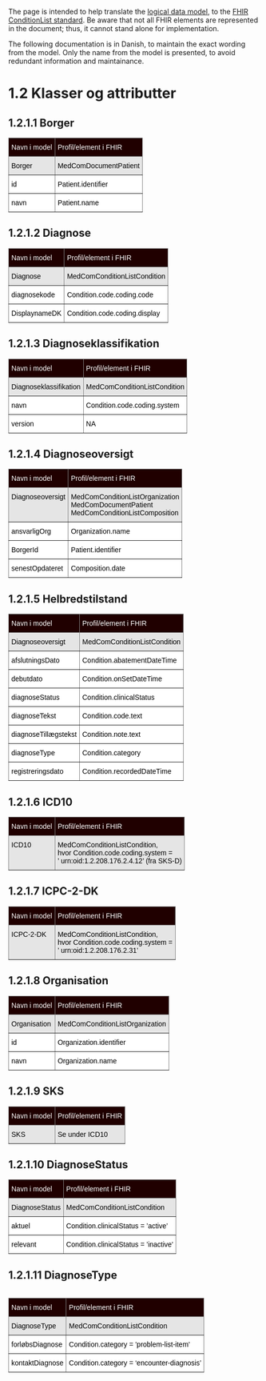 The page is intended to help translate the <a href="https://www.nspop.dk/display/ESP/Indhold+og+forretningsregler+diagnoser" target="_blank">logical data model</a>, to the  <a href="https://build.fhir.org/ig/medcomdk/dk-medcom-shareddiagnoses/" target="_blank">FHIR ConditionList standard</a>. Be aware that not all FHIR elements are represented in the document; thus, it cannot stand alone for implementation. 

The following documentation is in Danish, to maintain the exact wording from the model. Only the name from the model is presented, to avoid redundant information and maintainance. 

# 1.2 Klasser og attributter

## 1.2.1.1 Borger
<style type="text/css">
.tg  {border-collapse:collapse;border-spacing:0;}
.tg td{border-color:black;border-style:solid;border-width:1px;font-family:Arial, sans-serif;font-size:14px;
  overflow:hidden;padding:10px 5px;word-break:normal;}
.tg th{border-color:black;border-style:solid;border-width:1px;font-family:Arial, sans-serif;font-size:14px;
  font-weight:normal;overflow:hidden;padding:10px 5px;word-break:normal;}
.tg .tg-c3ow{border-color:inherit;text-align:center;vertical-align:top}
.tg .tg-jxgv{background-color:#FFF;border-color:inherit;text-align:left;vertical-align:top}
.tg .tg-4pqp{background-color:#200000;border-color:inherit;text-align:left;vertical-align:top}
.tg .tg-dgf3{background-color:#E5E5E5;border-color:inherit;text-align:left;vertical-align:top}
</style>
<table class="tg"><thead>
  <tr>
    <th class="tg-4pqp"><span style="color:white">Navn i model</span></th>
    <th class="tg-4pqp"><span style="color:white">Profil/element i FHIR</span></th>
  </tr></thead>
<tbody>
  <tr>
    <td class="tg-dgf3"><span style="color:black">Borger</span></td>
    <td class="tg-dgf3"><span style="color:black">MedComDocumentPatient</span><span style="background-color:#E5E5E5"> </span></td>
  </tr>
  <tr>
    <td class="tg-jxgv"><span style="color:black">id</span></td>
    <td class="tg-jxgv"><span style="color:black">Patient.identifier</span></td>
  </tr>
  <tr>
    <td class="tg-jxgv"><span style="color:black">navn</span></td>
    <td class="tg-jxgv"><span style="color:black">Patient.name</span></td>
  </tr>
</tbody></table>

## 1.2.1.2 Diagnose
<style type="text/css">
.tg  {border-collapse:collapse;border-spacing:0;}
.tg td{border-color:black;border-style:solid;border-width:1px;font-family:Arial, sans-serif;font-size:14px;
  overflow:hidden;padding:10px 5px;word-break:normal;}
.tg th{border-color:black;border-style:solid;border-width:1px;font-family:Arial, sans-serif;font-size:14px;
  font-weight:normal;overflow:hidden;padding:10px 5px;word-break:normal;}
.tg .tg-c3ow{border-color:inherit;text-align:center;vertical-align:top}
.tg .tg-jxgv{background-color:#FFF;border-color:inherit;text-align:left;vertical-align:top}
.tg .tg-4pqp{background-color:#200000;border-color:inherit;text-align:left;vertical-align:top}
.tg .tg-dgf3{background-color:#E5E5E5;border-color:inherit;text-align:left;vertical-align:top}
</style>
<table class="tg"><thead>
  <tr>
    <th class="tg-4pqp"><span style="color:white">Navn i model</span></th>
    <th class="tg-4pqp"><span style="color:white">Profil/element i FHIR</span></th>
  </tr></thead>
<tbody>
  <tr>
    <td class="tg-dgf3"><span style="color:black">Diagnose</span></td>
    <td class="tg-dgf3"><span style="color:black">MedComConditionListCondition</span><span style="background-color:#E5E5E5"> </span></td>
  </tr>
  <tr>
    <td class="tg-jxgv"><span style="color:black">diagnosekode</span></td>
    <td class="tg-jxgv"><span style="color:black">Condition.code.coding.code</span></td>
  </tr>
  <tr>
    <td class="tg-jxgv"><span style="color:black">DisplaynameDK</span></td>
    <td class="tg-jxgv"><span style="color:black">Condition.code.coding.display</span></td>
  </tr>
</tbody></table>

## 1.2.1.3 Diagnoseklassifikation 
<style type="text/css">
.tg  {border-collapse:collapse;border-spacing:0;}
.tg td{border-color:black;border-style:solid;border-width:1px;font-family:Arial, sans-serif;font-size:14px;
  overflow:hidden;padding:10px 5px;word-break:normal;}
.tg th{border-color:black;border-style:solid;border-width:1px;font-family:Arial, sans-serif;font-size:14px;
  font-weight:normal;overflow:hidden;padding:10px 5px;word-break:normal;}
.tg .tg-c3ow{border-color:inherit;text-align:center;vertical-align:top}
.tg .tg-jxgv{background-color:#FFF;border-color:inherit;text-align:left;vertical-align:top}
.tg .tg-4pqp{background-color:#200000;border-color:inherit;text-align:left;vertical-align:top}
.tg .tg-dgf3{background-color:#E5E5E5;border-color:inherit;text-align:left;vertical-align:top}
</style>
<table class="tg"><thead>
  <tr>
    <th class="tg-4pqp"><span style="color:white">Navn i model</span></th>
    <th class="tg-4pqp"><span style="color:white">Profil/element i FHIR</span></th>
  </tr></thead>
<tbody>
  <tr>
    <td class="tg-dgf3"><span style="color:black">Diagnoseklassifikation </span></td>
    <td class="tg-dgf3"><span style="color:black">MedComConditionListCondition</span><span style="background-color:#E5E5E5"> </span></td>
  </tr>
  <tr>
    <td class="tg-jxgv"><span style="color:black">navn</span></td>
    <td class="tg-jxgv"><span style="color:black">Condition.code.coding.system</span></td>
  </tr>
  <tr>
    <td class="tg-jxgv"><span style="color:black">version</span></td>
    <td class="tg-jxgv"><span style="color:black">NA</span></td>
  </tr>
</tbody></table>

## 1.2.1.4 Diagnoseoversigt 
<style type="text/css">
.tg  {border-collapse:collapse;border-spacing:0;}
.tg td{border-color:black;border-style:solid;border-width:1px;font-family:Arial, sans-serif;font-size:14px;
  overflow:hidden;padding:10px 5px;word-break:normal;}
.tg th{border-color:black;border-style:solid;border-width:1px;font-family:Arial, sans-serif;font-size:14px;
  font-weight:normal;overflow:hidden;padding:10px 5px;word-break:normal;}
.tg .tg-c3ow{border-color:inherit;text-align:center;vertical-align:top}
.tg .tg-jxgv{background-color:#FFF;border-color:inherit;text-align:left;vertical-align:top}
.tg .tg-4pqp{background-color:#200000;border-color:inherit;text-align:left;vertical-align:top}
.tg .tg-dgf3{background-color:#E5E5E5;border-color:inherit;text-align:left;vertical-align:top}
</style>
<table class="tg"><thead>
  <tr>
    <th class="tg-4pqp"><span style="color:white">Navn i model</span></th>
    <th class="tg-4pqp"><span style="color:white">Profil/element i FHIR</span></th>
  </tr></thead>
<tbody>
  <tr>
    <td class="tg-dgf3"><span style="color:black">Diagnoseoversigt </span></td>
    <td class="tg-dgf3"><span style="color:black">MedComConditionListOrganization <br>MedComDocumentPatient<br>MedComConditionListComposition
</span><span style="background-color:#E5E5E5"> </span></td>
  </tr>
  <tr>
    <td class="tg-jxgv"><span style="color:black">ansvarligOrg</span></td>
    <td class="tg-jxgv"><span style="color:black">Organization.name</span></td>
  </tr>
  <tr>
    <td class="tg-jxgv"><span style="color:black">BorgerId</span></td>
    <td class="tg-jxgv"><span style="color:black">Patient.identifier</span></td>
  </tr>
  <tr>
    <td class="tg-jxgv"><span style="color:black">senestOpdateret</span></td>
    <td class="tg-jxgv"><span style="color:black">Composition.date</span></td>
  </tr>
</tbody></table>

## 1.2.1.5 Helbredstilstand 
<style type="text/css">
.tg  {border-collapse:collapse;border-spacing:0;}
.tg td{border-color:black;border-style:solid;border-width:1px;font-family:Arial, sans-serif;font-size:14px;
  overflow:hidden;padding:10px 5px;word-break:normal;}
.tg th{border-color:black;border-style:solid;border-width:1px;font-family:Arial, sans-serif;font-size:14px;
  font-weight:normal;overflow:hidden;padding:10px 5px;word-break:normal;}
.tg .tg-c3ow{border-color:inherit;text-align:center;vertical-align:top}
.tg .tg-jxgv{background-color:#FFF;border-color:inherit;text-align:left;vertical-align:top}
.tg .tg-4pqp{background-color:#200000;border-color:inherit;text-align:left;vertical-align:top}
.tg .tg-dgf3{background-color:#E5E5E5;border-color:inherit;text-align:left;vertical-align:top}
</style>
<table class="tg"><thead>
  <tr>
    <th class="tg-4pqp"><span style="color:white">Navn i model</span></th>
    <th class="tg-4pqp"><span style="color:white">Profil/element i FHIR</span></th>
  </tr></thead>
<tbody>
  <tr>
    <td class="tg-dgf3"><span style="color:black">Diagnoseoversigt </span></td>
    <td class="tg-dgf3"><span style="color:black">MedComConditionListCondition
</span><span style="background-color:#E5E5E5"> </span></td>
  </tr>
  <tr>
    <td class="tg-jxgv"><span style="color:black">afslutningsDato</span></td>
    <td class="tg-jxgv"><span style="color:black">Condition.abatementDateTime</span></td>
  </tr>
  <tr>
    <td class="tg-jxgv"><span style="color:black">debutdato</span></td>
    <td class="tg-jxgv"><span style="color:black">Condition.onSetDateTime</span></td>
  </tr>
  <tr>
    <td class="tg-jxgv"><span style="color:black">diagnoseStatus</span></td>
    <td class="tg-jxgv"><span style="color:black">Condition.clinicalStatus</span></td>
  </tr>
  <tr>
    <td class="tg-jxgv"><span style="color:black">diagnoseTekst</span></td>
    <td class="tg-jxgv"><span style="color:black">Condition.code.text</span></td>
  </tr>
  <tr>
    <td class="tg-jxgv"><span style="color:black">diagnoseTillægstekst</span></td>
    <td class="tg-jxgv"><span style="color:black">Condition.note.text</span></td>
  </tr>
  <tr>
    <td class="tg-jxgv"><span style="color:black">diagnoseType</span></td>
    <td class="tg-jxgv"><span style="color:black">Condition.category</span></td>
  </tr>
  <tr>
    <td class="tg-jxgv"><span style="color:black">registreringsdato</span></td>
    <td class="tg-jxgv"><span style="color:black">Condition.recordedDateTime</span></td>
  </tr>
</tbody></table>

## 1.2.1.6 ICD10 
<style type="text/css">
.tg  {border-collapse:collapse;border-spacing:0;}
.tg td{border-color:black;border-style:solid;border-width:1px;font-family:Arial, sans-serif;font-size:14px;
  overflow:hidden;padding:10px 5px;word-break:normal;}
.tg th{border-color:black;border-style:solid;border-width:1px;font-family:Arial, sans-serif;font-size:14px;
  font-weight:normal;overflow:hidden;padding:10px 5px;word-break:normal;}
.tg .tg-c3ow{border-color:inherit;text-align:center;vertical-align:top}
.tg .tg-jxgv{background-color:#FFF;border-color:inherit;text-align:left;vertical-align:top}
.tg .tg-4pqp{background-color:#200000;border-color:inherit;text-align:left;vertical-align:top}
.tg .tg-dgf3{background-color:#E5E5E5;border-color:inherit;text-align:left;vertical-align:top}
</style>
<table class="tg"><thead>
  <tr>
    <th class="tg-4pqp"><span style="color:white">Navn i model</span></th>
    <th class="tg-4pqp"><span style="color:white">Profil/element i FHIR</span></th>
  </tr></thead>
<tbody>
  <tr>
    <td class="tg-dgf3"><span style="color:black">ICD10</span></td>
    <td class="tg-dgf3"><span style="color:black">MedComConditionListCondition, <br> hvor Condition.code.coding.system = <br>’ urn:oid:1.2.208.176.2.4.12’ (fra SKS-D)</span><span style="background-color:#E5E5E5"> </span></td>
  </tr>
</tbody></table>

## 1.2.1.7 ICPC-2-DK
<style type="text/css">
.tg  {border-collapse:collapse;border-spacing:0;}
.tg td{border-color:black;border-style:solid;border-width:1px;font-family:Arial, sans-serif;font-size:14px;
  overflow:hidden;padding:10px 5px;word-break:normal;}
.tg th{border-color:black;border-style:solid;border-width:1px;font-family:Arial, sans-serif;font-size:14px;
  font-weight:normal;overflow:hidden;padding:10px 5px;word-break:normal;}
.tg .tg-c3ow{border-color:inherit;text-align:center;vertical-align:top}
.tg .tg-jxgv{background-color:#FFF;border-color:inherit;text-align:left;vertical-align:top}
.tg .tg-4pqp{background-color:#200000;border-color:inherit;text-align:left;vertical-align:top}
.tg .tg-dgf3{background-color:#E5E5E5;border-color:inherit;text-align:left;vertical-align:top}
</style>
<table class="tg"><thead>
  <tr>
    <th class="tg-4pqp"><span style="color:white">Navn i model</span></th>
    <th class="tg-4pqp"><span style="color:white">Profil/element i FHIR</span></th>
  </tr></thead>
<tbody>
  <tr>
    <td class="tg-dgf3"><span style="color:black">ICPC-2-DK</span></td>
    <td class="tg-dgf3"><span style="color:black">MedComConditionListCondition, <br> hvor Condition.code.coding.system = <br>’ urn:oid:1.2.208.176.2.31’</span><span style="background-color:#E5E5E5"> </span></td>
  </tr>
</tbody></table>

## 1.2.1.8 Organisation
<style type="text/css">
.tg  {border-collapse:collapse;border-spacing:0;}
.tg td{border-color:black;border-style:solid;border-width:1px;font-family:Arial, sans-serif;font-size:14px;
  overflow:hidden;padding:10px 5px;word-break:normal;}
.tg th{border-color:black;border-style:solid;border-width:1px;font-family:Arial, sans-serif;font-size:14px;
  font-weight:normal;overflow:hidden;padding:10px 5px;word-break:normal;}
.tg .tg-c3ow{border-color:inherit;text-align:center;vertical-align:top}
.tg .tg-jxgv{background-color:#FFF;border-color:inherit;text-align:left;vertical-align:top}
.tg .tg-4pqp{background-color:#200000;border-color:inherit;text-align:left;vertical-align:top}
.tg .tg-dgf3{background-color:#E5E5E5;border-color:inherit;text-align:left;vertical-align:top}
</style>
<table class="tg"><thead>
  <tr>
    <th class="tg-4pqp"><span style="color:white">Navn i model</span></th>
    <th class="tg-4pqp"><span style="color:white">Profil/element i FHIR</span></th>
  </tr></thead>
<tbody>
  <tr>
    <td class="tg-dgf3"><span style="color:black">Organisation</span></td>
    <td class="tg-dgf3"><span style="color:black">MedComConditionListOrganization</span><span style="background-color:#E5E5E5"> </span></td>
  </tr>
  <tr>
    <td class="tg-jxgv"><span style="color:black">id</span></td>
    <td class="tg-jxgv"><span style="color:black">Organization.identifier</span></td>
  </tr>
  <tr>
    <td class="tg-jxgv"><span style="color:black">navn</span></td>
    <td class="tg-jxgv"><span style="color:black">Organization.name</span></td>
  </tr>
</tbody></table>

## 1.2.1.9 SKS
<style type="text/css">
.tg  {border-collapse:collapse;border-spacing:0;}
.tg td{border-color:black;border-style:solid;border-width:1px;font-family:Arial, sans-serif;font-size:14px;
  overflow:hidden;padding:10px 5px;word-break:normal;}
.tg th{border-color:black;border-style:solid;border-width:1px;font-family:Arial, sans-serif;font-size:14px;
  font-weight:normal;overflow:hidden;padding:10px 5px;word-break:normal;}
.tg .tg-c3ow{border-color:inherit;text-align:center;vertical-align:top}
.tg .tg-jxgv{background-color:#FFF;border-color:inherit;text-align:left;vertical-align:top}
.tg .tg-4pqp{background-color:#200000;border-color:inherit;text-align:left;vertical-align:top}
.tg .tg-dgf3{background-color:#E5E5E5;border-color:inherit;text-align:left;vertical-align:top}
</style>
<table class="tg"><thead>
  <tr>
    <th class="tg-4pqp"><span style="color:white">Navn i model</span></th>
    <th class="tg-4pqp"><span style="color:white">Profil/element i FHIR</span></th>
  </tr></thead>
<tbody>
  <tr>
    <td class="tg-dgf3"><span style="color:black">SKS</span></td>
    <td class="tg-dgf3"><span style="color:black">Se under ICD10</span><span style="background-color:#E5E5E5"> </span></td>
  </tr>
</tbody></table>


## 1.2.1.10 DiagnoseStatus
<style type="text/css">
.tg  {border-collapse:collapse;border-spacing:0;}
.tg td{border-color:black;border-style:solid;border-width:1px;font-family:Arial, sans-serif;font-size:14px;
  overflow:hidden;padding:10px 5px;word-break:normal;}
.tg th{border-color:black;border-style:solid;border-width:1px;font-family:Arial, sans-serif;font-size:14px;
  font-weight:normal;overflow:hidden;padding:10px 5px;word-break:normal;}
.tg .tg-c3ow{border-color:inherit;text-align:center;vertical-align:top}
.tg .tg-jxgv{background-color:#FFF;border-color:inherit;text-align:left;vertical-align:top}
.tg .tg-4pqp{background-color:#200000;border-color:inherit;text-align:left;vertical-align:top}
.tg .tg-dgf3{background-color:#E5E5E5;border-color:inherit;text-align:left;vertical-align:top}
</style>
<table class="tg"><thead>
  <tr>
    <th class="tg-4pqp"><span style="color:white">Navn i model</span></th>
    <th class="tg-4pqp"><span style="color:white">Profil/element i FHIR</span></th>
  </tr></thead>
<tbody>
  <tr>
    <td class="tg-dgf3"><span style="color:black">DiagnoseStatus</span></td>
    <td class="tg-dgf3"><span style="color:black">MedComConditionListCondition</span><span style="background-color:#E5E5E5"> </span></td>
  </tr>
  <tr>
    <td class="tg-jxgv"><span style="color:black">aktuel</span></td>
    <td class="tg-jxgv"><span style="color:black">Condition.clinicalStatus = ’active’</span></td>
  </tr>
  <tr>
    <td class="tg-jxgv"><span style="color:black">relevant</span></td>
    <td class="tg-jxgv"><span style="color:black">Condition.clinicalStatus = ’inactive’</span></td>
  </tr>
</tbody></table>

## 1.2.1.11 DiagnoseType
<style type="text/css">
.tg  {border-collapse:collapse;border-spacing:0;}
.tg td{border-color:black;border-style:solid;border-width:1px;font-family:Arial, sans-serif;font-size:14px;
  overflow:hidden;padding:10px 5px;word-break:normal;}
.tg th{border-color:black;border-style:solid;border-width:1px;font-family:Arial, sans-serif;font-size:14px;
  font-weight:normal;overflow:hidden;padding:10px 5px;word-break:normal;}
.tg .tg-c3ow{border-color:inherit;text-align:center;vertical-align:top}
.tg .tg-jxgv{background-color:#FFF;border-color:inherit;text-align:left;vertical-align:top}
.tg .tg-4pqp{background-color:#200000;border-color:inherit;text-align:left;vertical-align:top}
.tg .tg-dgf3{background-color:#E5E5E5;border-color:inherit;text-align:left;vertical-align:top}
</style>
<table class="tg" style="undefined;table-layout: fixed; width: 600px">
<colgroup>
<col style="width: 300px">
<col style="width: 300px">
</colgroup>
<table class="tg"><thead>
  <tr>
    <th class="tg-4pqp"><span style="color:white">Navn i model</span></th>
    <th class="tg-4pqp"><span style="color:white">Profil/element i FHIR</span></th>
  </tr></thead>
<tbody>
  <tr>
    <td class="tg-dgf3"><span style="color:black">DiagnoseType</span></td>
    <td class="tg-dgf3"><span style="color:black">MedComConditionListCondition</span><span style="background-color:#E5E5E5"> </span></td>
  </tr>
  <tr>
    <td class="tg-jxgv"><span style="color:black">forløbsDiagnose</span></td>
    <td class="tg-jxgv"><span style="color:black">Condition.category = ’problem-list-item’</span></td>
  </tr>
  <tr>
    <td class="tg-jxgv"><span style="color:black">kontaktDiagnose</span></td>
    <td class="tg-jxgv"><span style="color:black">Condition.category = ‘encounter-diagnosis’</span></td>
  </tr>
</tbody></table>